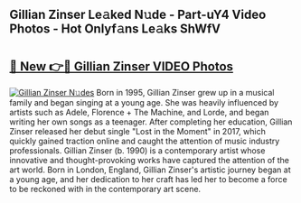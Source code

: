## Gillian Zinser Le𝚊ked N𝚞de - Part-uY4 Video Photos - Hot Onlyf𝚊ns Le𝚊ks ShWfV

# <h2><a href="http://ab29567.deff.icu/?id=Gillian+Zinser">🔗 New 👉🔴 Gillian Zinser VIDEO Photos</a></h2>

[![Gillian Zinser N𝚞des](https://i.imgur.com/rIISA9y.gif)](http://ab29567.deff.icu/?id=Gillian+Zinser)
Born in 1995, Gillian Zinser grew up in a musical family and began singing at a young age. She was heavily influenced by artists such as Adele, Florence + The Machine, and Lorde, and began writing her own songs as a teenager. After completing her education, Gillian Zinser released her debut single "Lost in the Moment" in 2017, which quickly gained traction online and caught the attention of music industry professionals. Gillian Zinser (b. 1990) is a contemporary artist whose innovative and thought-provoking works have captured the attention of the art world. Born in London, England, Gillian Zinser's artistic journey began at a young age, and her dedication to her craft has led her to become a force to be reckoned with in the contemporary art scene.
